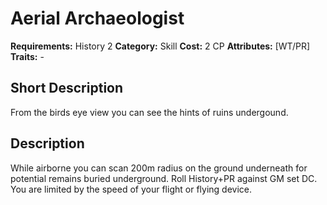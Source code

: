 # Aerial Archaeologist

**Requirements:** History 2
**Category:** Skill
**Cost:** 2 CP
**Attributes:** [WT/PR]
**Traits:** -


## Short Description
From the birds eye view you can see the hints of ruins undergound.

## Description
While airborne you can scan 200m radius on the ground underneath for potential remains buried underground. Roll History+PR against GM set DC. You are limited by the speed of your flight or flying device.

